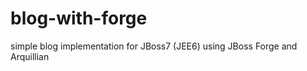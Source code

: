 blog-with-forge
===============

simple blog implementation for JBoss7 (JEE6) using JBoss Forge and Arquillian
